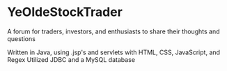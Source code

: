 # YeOldeStockTrader

A forum for traders, investors, and enthusiasts to share their thoughts and questions 

Written in Java, using .jsp's and servlets with HTML, CSS, JavaScript, and Regex
Utilized JDBC and a MySQL database
